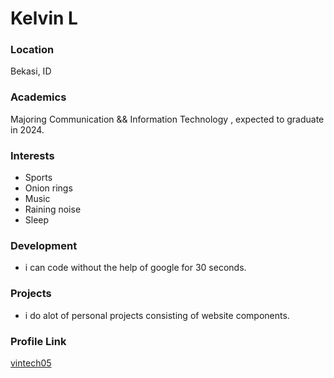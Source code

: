 # Kelvin L

### Location

Bekasi, ID

### Academics

Majoring Communication && Information Technology , expected to graduate in 2024.

### Interests

- Sports
- Onion rings
- Music
- Raining noise
- Sleep

### Development

- i can code without the help of google for 30 seconds. 

### Projects

- i do alot of personal projects consisting of website components.

### Profile Link

[vintech05](https://github.com/vintech05)